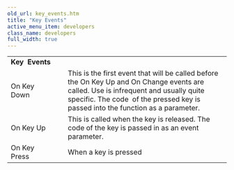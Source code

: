 ```yaml
---
old_url: key_events.htm
title: "Key Events"
active_menu_item: developers
class_name: developers
full_width: true
---
```



<table>
<tr>
<td width="148">
  <strong>Key  Events</strong>

</td>
<td width="15">
</td>
<td width="779">
</td>
</tr>
<tr>
<td width="148">
On Key Down

</td>
<td width="15">
</td>
<td width="779">
This is the first event that will be called before the On Key Up and On Change events are called. Use is infrequent and usually quite specific. The code  of the pressed key is passed into the function as a parameter.

</td>
</tr>
<tr>
<td width="148">
On Key Up

</td>
<td width="15">
</td>
<td width="779">
This is called when the key is released. The code of the key is passed in as an event parameter.

</td>
</tr>
<tr>
<td width="148">
On Key Press

</td>
<td width="15">
</td>
<td width="779">
When a key is pressed

</td>
</tr>
</table>

